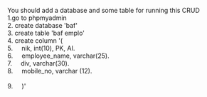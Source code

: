 You should add a database and some table for running this CRUD <br>
1.go to phpmyadmin<br>
2. create database 'baf'<br>
3. create table 'baf emplo'<br>
4. create column '( <br>
5. &nbsp;&nbsp;&nbsp;&nbsp;nik, int(10), PK, AI.<br>
6. &nbsp;&nbsp;&nbsp;&nbsp;employee_name, varchar(25).<br>
7. &nbsp;&nbsp;&nbsp;&nbsp;div, varchar(30).<br>
8. &nbsp;&nbsp;&nbsp;&nbsp;mobile_no, varchar (12).<br>             
9. &nbsp;&nbsp;&nbsp;&nbsp;)'<br>
